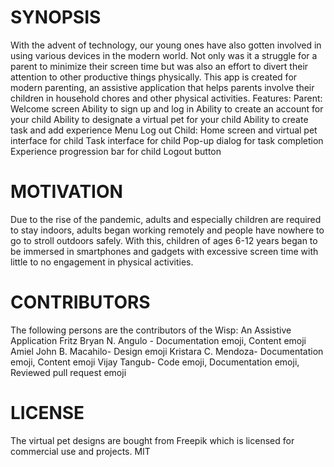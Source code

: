 # SYNOPSIS
With the advent of technology, our young ones have also gotten involved in using various devices in the modern world. Not only was it a struggle for a parent to minimize their screen time but was also an effort to divert their attention to other productive things physically. This app is created for modern parenting, an assistive application that helps parents involve their children in household chores and other physical activities. 
Features:
		Parent:
        Welcome screen
        Ability to sign up and log in
        Ability to create an account for your child
        Ability to designate a virtual pet for your child
        Ability to create task and add experience
        Menu Log out
		Child:
        Home screen and virtual pet interface for child
        Task interface for child
        Pop-up dialog for task completion
        Experience progression bar for child
        Logout button

# MOTIVATION
Due to the rise of the pandemic, adults and especially children are required to stay indoors, adults began working remotely and people have nowhere to go to stroll outdoors safely. With this, children of ages 6-12 years began to be immersed in smartphones and gadgets with excessive screen time with little to no engagement in physical activities. 

# CONTRIBUTORS
The following persons are the contributors of the Wisp: An Assistive Application
Fritz Bryan N. Angulo - Documentation emoji, Content emoji
Amiel John B. Macahilo- Design emoji
Kristara C. Mendoza- Documentation emoji, Content emoji
Vijay Tangub- Code emoji, Documentation emoji, Reviewed pull request emoji

# LICENSE
The virtual pet designs are bought from Freepik which is licensed for commercial use and projects.
MIT 
 
